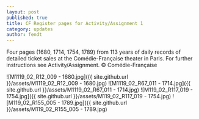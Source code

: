 ```yaml
---
layout: post
published: true
title: CF Register pages for Activity/Assignment 1
category: updates
author: fendt
---
```


Four pages (1680, 1714, 1754, 1789) from 113 years of daily records of detailed ticket sales at the Comédie-Française theater in Paris. For further instructions see Activity/Assignment.
© Comédie-Française

![M1119_02_R12_009 - 1680.jpg]({{ site.github.url }}/assets/M1119_02_R12_009 - 1680.jpg)
![M1119_02_R67_011 - 1714.jpg]({{ site.github.url }}/assets/M1119_02_R67_011 - 1714.jpg)
![M119_02_R117_019 - 1754.jpg]({{ site.github.url }}/assets/M119_02_R117_019 - 1754.jpg)
![M119_02_R155_005 - 1789.jpg]({{ site.github.url }}/assets/M119_02_R155_005 - 1789.jpg)